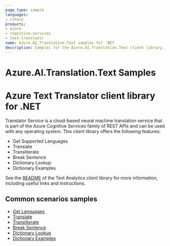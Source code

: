 ```yaml
---
page_type: sample
languages:
- csharp
products:
- azure
- cognitive-services
- text-translator
name: Azure.AI.Translation.Text samples for .NET
description: Samples for the Azure.AI.Translation.Text client library.
---
```


# Azure.AI.Translation.Text Samples

# Azure Text Translator client library for .NET

Translator Service is a cloud-based neural machine translation service that is part of the Azure Cognitive Services family of REST APIs and can be used with any operating system. This client library offers the following features:

* Get Supported Languages
* Translate
* Transliterate
* Break Sentence
* Dictionary Lookup
* Dictionary Examples

See the [README][README] of the Text Analytics client library for more information, including useful links and instructions.

## Common scenarios samples

* [Get Languages][languages_sample]
* [Translate][translate_sample]
* [Transliterate][transliterate_sample]
* [Break Sentence][breaksentence_sample]
* [Dictionary Lookup][dictionarylookup_sample]
* [Dictionary Examples][dictionaryexamples_sample]


[README]: https://github.com/Azure/azure-sdk-for-net/blob/main/sdk/translation/Azure.AI.Translation.Text/README.md

[languages_sample]: https://github.com/azure-sdk-for-net/tree/main/sdk/translation/Azure.AI.Translation.Text/samples/Sample1_GetLanguages.md
[translate_sample]: https://github.com/azure-sdk-for-net/tree/main/sdk/translation/Azure.AI.Translation.Text/samples/Sample2_Translate.md
[transliterate_sample]: https://github.com/azure-sdk-for-net/tree/main/sdk/translation/Azure.AI.Translation.Text/samples/Sample3_Transliterate.md
[breaksentence_sample]: https://github.com/azure-sdk-for-net/tree/main/sdk/translation/Azure.AI.Translation.Text/samples/Sample4_BreakSentence.md
[dictionarylookup_sample]: https://github.com/azure-sdk-for-net/tree/main/sdk/translation/Azure.AI.Translation.Text/samples/Sample5_DictionaryLookup.md
[dictionaryexamples_sample]: https://github.com/azure-sdk-for-net/tree/main/sdk/translation/Azure.AI.Translation.Text/samples/Sample6_DictionaryExamples.md
